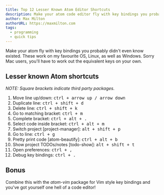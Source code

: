 ```yaml
---
title: Top 12 Lesser Known Atom Editor Shortcuts
description: Make your atom code editor fly with key bindings you probably didn't even know existed.
author: Max Milton
authorURL: https://maxmilton.com
tags:
  - programming
  - quick tips
---
```


<!-- TODO: Add an image of Atom in use -->

Make your atom fly with key bindings you probably didn't even know existed. These work on my favourite OS, Linux, as well as Windows. Sorry Mac users, you'll have to work out the equivalent keys on your own<!--more-->.

## Lesser known Atom shortcuts

_NOTE: Square brackets indicate third party packages._

1. Move line up/down: <kbd><kbd>ctrl</kbd> + <kbd>arrow up</kbd> / <kbd>arrow down</kbd></kbd>
1. Duplicate line: <kbd><kbd>ctrl</kbd> + <kbd>shift</kbd> + <kbd>d</kbd></kbd>
1. Delete line: <kbd><kbd>ctrl</kbd> + <kbd>shift</kbd> + <kbd>k</kbd></kbd>
1. Go to matching bracket: <kbd><kbd>ctrl</kbd> + <kbd>m</kbd></kbd>
1. Complete bracket: <kbd><kbd>ctrl</kbd> + <kbd>alt</kbd> + <kbd>.</kbd></kbd>
1. Select code inside bracket: <kbd><kbd>ctrl</kbd> + <kbd>alt</kbd> + <kbd>m</kbd></kbd>
1. Switch project [project-manager]: <kbd><kbd>alt</kbd> + <kbd>shift</kbd> + <kbd>p</kbd></kbd>
1. Go to line: <kbd><kbd>ctrl</kbd> + <kbd>g</kbd></kbd>
1. Pretty print code [atom-beautify]: <kbd><kbd>ctrl</kbd> + <kbd>alt</kbd> + <kbd>b</kbd></kbd>
1. Show project TODOs/notes [todo-show]: <kbd><kbd>alt</kbd> + <kbd>shift</kbd> + <kbd>t</kbd></kbd>
1. Open preferences: <kbd><kbd>ctrl</kbd> + <kbd>,</kbd></kbd>
1. Debug key bindings: <kbd><kbd>ctrl</kbd> + <kbd>.</kbd></kbd>

## Bonus

Combine this with the _atom-vim_ package for Vim style key bindings and you've got yourself one hell of a code editor!
